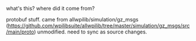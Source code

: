 what's this? where did it come from?

protobuf stuff. came from allwpilib/simulation/gz_msgs (https://github.com/wpilibsuite/allwpilib/tree/master/simulation/gz_msgs/src/main/proto)
unmodified. need to sync as source changes.
